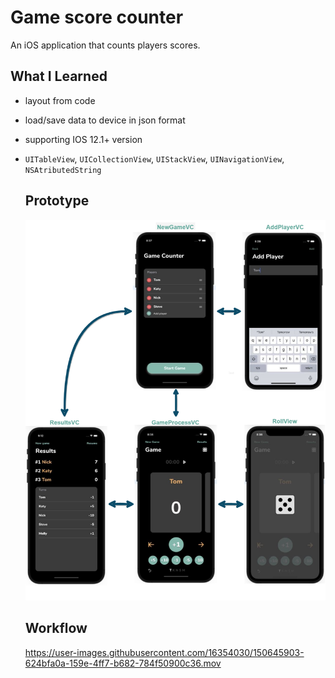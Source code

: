 # Game score counter

An iOS application that counts players scores.

## What I Learned
 - layout from code
 - load/save data to device in json format
 - supporting IOS 12.1+ version
 - ```UITableView```, ```UICollectionView```, ```UIStackView```, ```UINavigationView```, ```NSAtributedString```

   ## Prototype
   ![hi](ReadmeFiles/6.png)

   ## Workflow 
      https://user-images.githubusercontent.com/16354030/150645903-624bfa0a-159e-4ff7-b682-784f50900c36.mov
  





